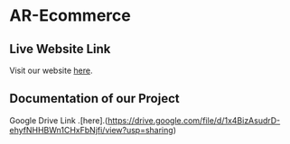 
# AR-Ecommerce
## Live Website Link

Visit our website [here](https://arecommerce.onrender.com/).
## Documentation of our Project
Google Drive Link .[here].(https://drive.google.com/file/d/1x4BizAsudrD-ehyfNHHBWn1CHxFbNjfi/view?usp=sharing)


